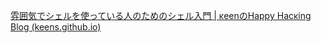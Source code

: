 
[雰囲気でシェルを使っている人のためのシェル入門 | κeenのHappy Hacκing Blog (keens.github.io)](https://keens.github.io/blog/2017/10/17/fun_ikideshieruwotsukatteiruninnotamenoshierunyuumon/)
